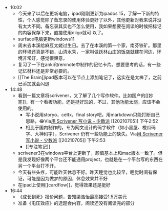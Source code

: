 - 10:02
    - 今天来了以后在更新电脑，ipad刚刚更新为ipados 15，了解一下新的特性，个人感觉除了备忘录的使用体验更好了以外，其他更新对我来说并没有太大不同。备忘录其实也不怎么使用，我如果想要在阅读的时候把标记的内容保存下来，直接使用diigo就可 
  以了。
    - surface电脑更新windows11
    - 周末去本溪给麻豆太姥过生日。去了在本溪的第一个家，南芬铁矿。那里的环境还真是不错，山清水秀，一家叫做跃林山庄的饭店就建在河边，环境非常好，感觉很惬意。
    - 复习了一下在anki和remnote中制作的记忆卡片。想要思考的话，有一些记忆材料还是非常必要的。
    - [[The Brain]]ipad版本可以在节点上添加笔记了，这实在是太棒了，之前已添加就会闪退
- 14:48
    - 看到一篇文章将scrivener，又了解了几个写作软件。比如国产的[[妙笔]]，有一个看板功能，还是挺好玩的，不过，其他功能太弱，应该不会使用的。
        - 写小说用storyo，celtx，final story吧，用markdown只能打断自己思路，😂Via[用 Scrivener 写小说 - 少数派](https://sspai.com/post/67363) [[20210705]] 下午2:52
        - 相比于国内制作的，专为网文设计的码字软件（如小黑屋、橙瓜码字、大神码字），Scrivener 仍有一些功能上的缺失。Via[用 Scrivener 写小说 - 少数派](https://sspai.com/post/67363) [[20210705]] 下午2:53
        - [[专注笔记]]
    - scrivener3在windows平台上更新了，颜值基本上和mac版本一致了。但是我发现好像两个平台还不能通用project，也就是在一个平台写的东西在另一个平台打不开。
    - 今天有些头疼，可能昨天休息不好。昨天睡觉也比较早，睡觉时间有保证，可能是因为做梦的原因，休息效果并不好
    - 在ipad上使用[[cardflow]]，觉得效果还是挺好
- 16:44
    - 《成长到死》报价问题，告知梁浩怡最高接受1.5万美元
    - 准备《电压效应》的选题会内容，阅读还没有阅读完的部分
